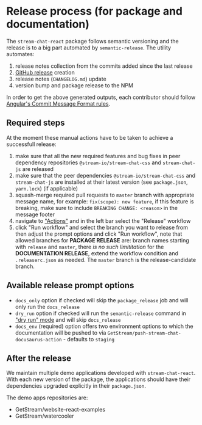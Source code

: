 # Release process (for package and documentation)

The `stream-chat-react` package follows semantic versioning and the release is to a big part automated by `semantic-release`. The utility automates:

1. release notes collection from the commits added since the last release
2. [GitHub release](https://github.com/GetStream/stream-chat-react/releases) creation
3. release notes (`CHANGELOG.md`) update
4. version bump and package release to the NPM

In order to get the above generated outputs, each contributor should follow [Angular's Commit Message Format rules](https://github.com/angular/angular/blob/master/CONTRIBUTING.md#-commit-message-format).

## Required steps

At the moment these manual actions have to be taken to achieve a successfull release:

1. make sure that all the new required features and bug fixes in peer dependency repositories `@stream-io/stream-chat-css` and `stream-chat-js` are released
2. make sure that the peer dependencies `@stream-io/stream-chat-css` and `stream-chat-js` are installed at their latest version (see `package.json`, `yarn.lock`) (if applicable)
3. squash-merge required pull requests to `master` branch with appropriate message name, for example: `fix(scope): new feature`, if this feature is breaking, make sure to include `BREAKING CHANGE: <reason>` in the message footer
4. navigate to ["Actions"](https://github.com/GetStream/stream-chat-react/actions) and in the left bar select the "Release" workflow
5. click "Run workflow" and select the branch you want to release from then adjust the prompt options and click "Run workflow", note that allowed branches for __PACKAGE RELEASE__ are: branch names starting with `release` and `master`, there _is no such limititation_ for the __DOCUMENTATION RELEASE__, extend the workflow condition and `.releaserc.json` as needed. The `master` branch is the release-candidate branch.

## Available release prompt options

- `docs_only` option if checked will skip the `package_release` job and will only run the `docs_release`
- `dry_run` option if checked will run the `semantic-release` command in ["dry run" mode](https://semantic-release.gitbook.io/semantic-release/usage/configuration#dryrun) and will skip `docs_release`
- `docs_env` (required) option offers two environment options to which the documentation will be pushed to via `GetStream/push-stream-chat-docusaurus-action` - defaults to `staging`

## After the release

We maintain multiple demo applications developed with `stream-chat-react`. With each new version of the package, the applications should have their dependencies upgraded explicitly in their `package.json`.

The demo apps repositories are:

- GetStream/website-react-examples
- GetStream/watercooler
